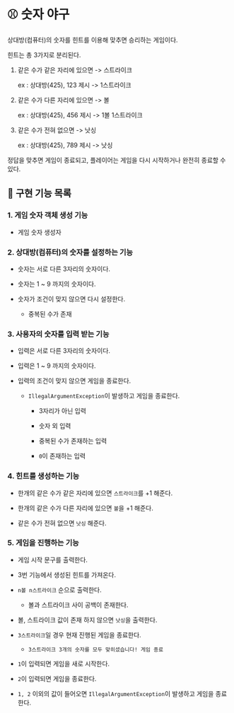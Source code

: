 # :baseball: 숫자 야구

상대방(컴퓨터)의 숫자를 힌트를 이용해 맞추면 승리하는 게임이다.

힌트는 총 3가지로 분리된다.

 1. 같은 수가 같은 자리에 있으면 -> 스트라이크

    ex : 상대방(425), 123 제시 -> 1스트라이크

 2. 같은 수가 다른 자리에 있으면 -> 볼

    ex : 상대방(425), 456 제시 -> 1볼 1스트라이크

 3. 같은 수가 전혀 없으면 -> 낫싱

    ex : 상대방(425), 789 제시 -> 낫싱

정답을 맞추면 게임이 종료되고, 플레이어는 게임을 다시 시작하거나 완전히 종료할 수 있다.

## :hammer: 구현 기능 목록

### 1. 게임 숫자 객체 생성 기능

- 게임 숫자 생성자

### 2. 상대방(컴퓨터)의 숫자를 설정하는 기능

- 숫자는 서로 다른 3자리의 숫자이다.

- 숫자는 1 ~ 9 까지의 숫자이다.

- 숫자가 조건이 맞지 않으면 다시 설정한다.
  - 중복된 수가 존재

### 3. 사용자의 숫자를 입력 받는 기능

- 입력은 서로 다른 3자리의 숫자이다.

- 입력은 1 ~ 9 까지의 숫자이다.

- 입력의 조건이 맞지 않으면 게임을 종료한다.

  - `IllegalArgumentException`이 발생하고 게임을 종료한다.
    
    - 3자리가 아닌 입력
    
    - 숫자 외 입력
    
    - 중복된 수가 존재하는 입력
    
    - `0`이 존재하는 입력

### 4. 힌트를 생성하는 기능

- 한개의 같은 수가 같은 자리에 있으면 `스트라이크`를 +1 해준다.

- 한개의 같은 수가 다른 자리에 있으면 `볼`을 +1 해준다.

- 같은 수가 전혀 없으면 `낫싱` 해준다.

### 5. 게임을 진행하는 기능

- 게임 시작 문구를 출력한다.

- 3번 기능에서 생성된 힌트를 가져온다.
- `n볼 n스트라이크` 순으로 출력한다.
  - 볼과 스트라이크 사이 공백이 존재한다.
- 볼, 스트라이크 값이 존재 하지 않으면 `낫싱`을 출력한다.
- `3스트라이크`일 경우 현재 진행된 게임을 종료한다.
  - `3스트라이크
    3개의 숫자를 모두 맞히셨습니다! 게임 종료`

- `1`이 입력되면 게임을 새로 시작한다.
- `2`이 입력되면 게임을 종료한다.
- `1, 2` 이외의 값이 들어오면 `IllegalArgumentException`이 발생하고 게임을 종료한다.

